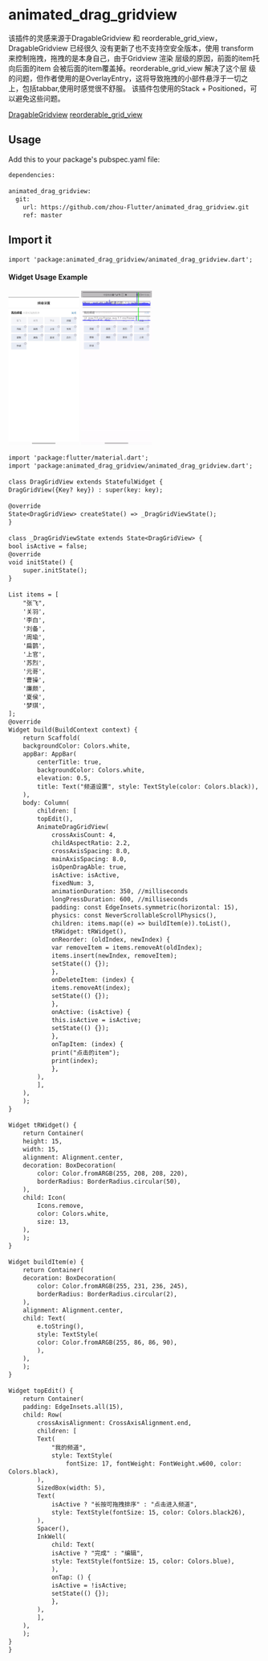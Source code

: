 # animated_drag_gridview

该插件的灵感来源于DragableGridview 和 reorderable_grid_view， DragableGridview 已经很久
没有更新了也不支持空安全版本，使用 transform 来控制拖拽，拖拽的是本身自己，由于Gridview 渲染
层级的原因，前面的item托向后面的item 会被后面的item覆盖掉。reorderable_grid_view 解决了这个层
级的问题，但作者使用的是OverlayEntry，这将导致拖拽的小部件悬浮于一切之上，包括tabbar,使用时感觉很不舒服。
该插件包使用的Stack + Positioned，可以避免这些问题。

[DragableGridview](https://github.com/baoolong/DragableGridview)
[reorderable_grid_view](https://github.com/huhuang03/reorderable_grid_view)


## Usage

Add this to your package's pubspec.yaml file:

	dependencies:
	  
    animated_drag_gridview:
      git:
        url: https://github.com/zhou-Flutter/animated_drag_gridview.git
        ref: master

## Import it

	import 'package:animated_drag_gridview/animated_drag_gridview.dart';

#### Widget Usage Example
<div>
    <img width="28%" height="28%" src="https://raw.githubusercontent.com/zhou-Flutter/animated_drag_gridview/master/example/assets/example_01.jpg"/>
    <img width="28%" height="28%" src="https://raw.githubusercontent.com/zhou-Flutter/animated_drag_gridview/master/example/assets/example_02.gif"/>
</div>


    import 'package:flutter/material.dart';
    import 'package:animated_drag_gridview/animated_drag_gridview.dart';

    class DragGridView extends StatefulWidget {
    DragGridView({Key? key}) : super(key: key);

    @override
    State<DragGridView> createState() => _DragGridViewState();
    }

    class _DragGridViewState extends State<DragGridView> {
    bool isActive = false;
    @override
    void initState() {
        super.initState();
    }

    List items = [
        "张飞",
        '关羽',
        '李白',
        '刘备',
        '周瑜',
        '扁鹊',
        '上官',
        '苏烈',
        '元哥',
        '曹操',
        '廉颇',
        '夏侯',
        '梦琪',
    ];
    @override
    Widget build(BuildContext context) {
        return Scaffold(
        backgroundColor: Colors.white,
        appBar: AppBar(
            centerTitle: true,
            backgroundColor: Colors.white,
            elevation: 0.5,
            title: Text("频道设置", style: TextStyle(color: Colors.black)),
        ),
        body: Column(
            children: [
            topEdit(),
            AnimateDragGridView(
                crossAxisCount: 4,
                childAspectRatio: 2.2,
                crossAxisSpacing: 8.0,
                mainAxisSpacing: 8.0,
                isOpenDragAble: true,
                isActive: isActive,
                fixedNum: 3,
                animationDuration: 350, //milliseconds
                longPressDuration: 600, //milliseconds
                padding: const EdgeInsets.symmetric(horizontal: 15),
                physics: const NeverScrollableScrollPhysics(),
                children: items.map((e) => buildItem(e)).toList(),
                tRWidget: tRWidget(),
                onReorder: (oldIndex, newIndex) {
                var removeItem = items.removeAt(oldIndex);
                items.insert(newIndex, removeItem);
                setState(() {});
                },
                onDeleteItem: (index) {
                items.removeAt(index);
                setState(() {});
                },
                onActive: (isActive) {
                this.isActive = isActive;
                setState(() {});
                },
                onTapItem: (index) {
                print("点击的item");
                print(index);
                },
            ),
            ],
        ),
        );
    }

    Widget tRWidget() {
        return Container(
        height: 15,
        width: 15,
        alignment: Alignment.center,
        decoration: BoxDecoration(
            color: Color.fromARGB(255, 208, 208, 220),
            borderRadius: BorderRadius.circular(50),
        ),
        child: Icon(
            Icons.remove,
            color: Colors.white,
            size: 13,
        ),
        );
    }

    Widget buildItem(e) {
        return Container(
        decoration: BoxDecoration(
            color: Color.fromARGB(255, 231, 236, 245),
            borderRadius: BorderRadius.circular(2),
        ),
        alignment: Alignment.center,
        child: Text(
            e.toString(),
            style: TextStyle(
            color: Color.fromARGB(255, 86, 86, 90),
            ),
        ),
        );
    }

    Widget topEdit() {
        return Container(
        padding: EdgeInsets.all(15),
        child: Row(
            crossAxisAlignment: CrossAxisAlignment.end,
            children: [
            Text(
                "我的频道",
                style: TextStyle(
                    fontSize: 17, fontWeight: FontWeight.w600, color: Colors.black),
            ),
            SizedBox(width: 5),
            Text(
                isActive ? "长按可拖拽排序" : "点击进入频道",
                style: TextStyle(fontSize: 15, color: Colors.black26),
            ),
            Spacer(),
            InkWell(
                child: Text(
                isActive ? "完成" : "编辑",
                style: TextStyle(fontSize: 15, color: Colors.blue),
                ),
                onTap: () {
                isActive = !isActive;
                setState(() {});
                },
            ),
            ],
        ),
        );
    }
    }

